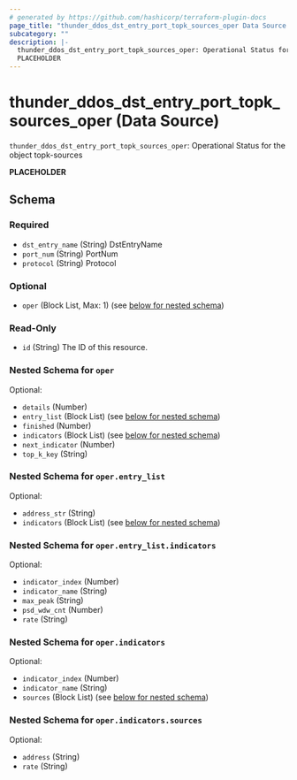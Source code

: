 ```yaml
---
# generated by https://github.com/hashicorp/terraform-plugin-docs
page_title: "thunder_ddos_dst_entry_port_topk_sources_oper Data Source - terraform-provider-thunder"
subcategory: ""
description: |-
  thunder_ddos_dst_entry_port_topk_sources_oper: Operational Status for the object topk-sources
  PLACEHOLDER
---
```


# thunder_ddos_dst_entry_port_topk_sources_oper (Data Source)

`thunder_ddos_dst_entry_port_topk_sources_oper`: Operational Status for the object topk-sources

__PLACEHOLDER__



<!-- schema generated by tfplugindocs -->
## Schema

### Required

- `dst_entry_name` (String) DstEntryName
- `port_num` (String) PortNum
- `protocol` (String) Protocol

### Optional

- `oper` (Block List, Max: 1) (see [below for nested schema](#nestedblock--oper))

### Read-Only

- `id` (String) The ID of this resource.

<a id="nestedblock--oper"></a>
### Nested Schema for `oper`

Optional:

- `details` (Number)
- `entry_list` (Block List) (see [below for nested schema](#nestedblock--oper--entry_list))
- `finished` (Number)
- `indicators` (Block List) (see [below for nested schema](#nestedblock--oper--indicators))
- `next_indicator` (Number)
- `top_k_key` (String)

<a id="nestedblock--oper--entry_list"></a>
### Nested Schema for `oper.entry_list`

Optional:

- `address_str` (String)
- `indicators` (Block List) (see [below for nested schema](#nestedblock--oper--entry_list--indicators))

<a id="nestedblock--oper--entry_list--indicators"></a>
### Nested Schema for `oper.entry_list.indicators`

Optional:

- `indicator_index` (Number)
- `indicator_name` (String)
- `max_peak` (String)
- `psd_wdw_cnt` (Number)
- `rate` (String)



<a id="nestedblock--oper--indicators"></a>
### Nested Schema for `oper.indicators`

Optional:

- `indicator_index` (Number)
- `indicator_name` (String)
- `sources` (Block List) (see [below for nested schema](#nestedblock--oper--indicators--sources))

<a id="nestedblock--oper--indicators--sources"></a>
### Nested Schema for `oper.indicators.sources`

Optional:

- `address` (String)
- `rate` (String)


